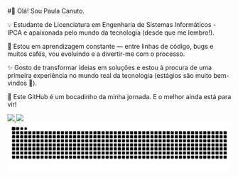 #👋 Olá! Sou Paula Canuto.

💡 Estudante de Licenciatura em Engenharia de Sistemas Informáticos - IPCA e apaixonada pelo mundo da tecnologia (desde que me lembro!).

🚀 Estou em aprendizagem constante — entre linhas de código, bugs e muitos cafés, vou evoluindo e a divertir-me com o processo.

✨ Gosto de transformar ideias em soluções e estou à procura de uma primeira experiência no mundo real da tecnologia (estágios são muito bem-vindos 👀).

📁 Este GitHub é um bocadinho da minha jornada. E o melhor ainda está para vir!

<div>
<a href="https://github.com/paulacanuto">
<img loading="lazy" height="180em" src="https://github-readme-stats.vercel.app/api/top-langs/?username=paulacanuto&layout=compact&langs_count=7&theme=dracula"/>
<img loading="lazy" height="180em" src="https://github-readme-stats.vercel.app/api?username=paulacanuto&show_icons=true&theme=dracula&include_all_commits=true&count_private=true"/>
</div>

<div align="center">
  <img src="https://raw.githubusercontent.com/paulacanuto/paulacanuto/output/github-contribution-grid-snake.svg" alt="Snake animation" />
</div>
